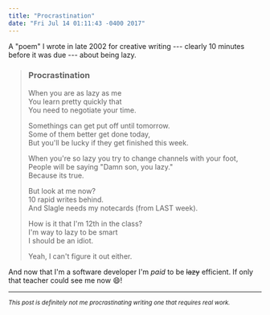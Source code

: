 ```yaml
---
title: "Procrastination"
date: "Fri Jul 14 01:11:43 -0400 2017"
---
```


A "poem" I wrote in late 2002 for creative writing --- clearly 10 minutes
before it was due --- about being lazy.

> ### Procrastination
>  
> When you are as lazy as me  
> You learn pretty quickly that  
> You need to negotiate your time.  
>  
> Somethings can get put off until tomorrow.  
> Some of them better get done today,  
> But you'll be lucky if they get finished this week.  
>  
> When you're so lazy you try to change channels with your foot,  
> People will be saying "Damn son, you lazy."  
> Because its true.  
>  
> But look at me now?  
> 10 rapid writes behind.  
> And Slagle needs my notecards (from LAST week).  
>  
> How is it that I'm 12th in the class?  
> I'm way to lazy to be smart  
> I should be an idiot.  
>  
> Yeah, I can't figure it out either.  

And now that I'm a software developer I'm _paid_ to be ~~lazy~~ efficient. If
only that teacher could see me now :smile:!

---

<small>_This post is definitely not me procrastinating writing one that
requires real work._</small>
